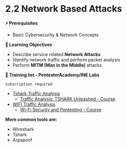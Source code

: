 # 2.2 Network Based Attacks

**⚡ Prerequisites**

* Basic Cybersecurity & Network Concepts

**📕 Learning Objectives**

* Describe service related **Network Attacks**
* Identify network traffic and perform packet analysis
* Perform **MITM (Man in the Middle)** attacks

**🔬 Training list - PentesterAcademy/INE Labs**

`subscription required`

* [Tshark Traffic Analysis](https://attackdefense.com/listing?labtype=traffic-analysis\&subtype=tshark-basics)
  * [Traffic Analysis: TSHARK Unleashed - Course](https://www.pentesteracademy.com/course?id=42)
* [WIFI Traffic Analysis](https://attackdefense.com/listing?labtype=wifi-security-basics\&subtype=wifi-security-basics-traffic-analysis)
  * [Wi-Fi Security and Pentesting - Course](https://www.pentesteracademy.com/course?id=9)

**More common tools are:**

* Wireshark
* Tshark
* Arpspoof
